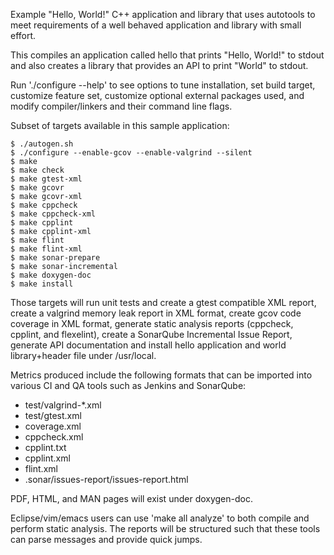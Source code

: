 Example "Hello, World!" C++ application and library that uses autotools to meet
requirements of a well behaved application and library with small effort.

This compiles an application called hello that prints "Hello, World!"
to stdout and also creates a library that provides an API to print
"World" to stdout.

Run './configure --help' to see options to tune installation, set build target,
customize feature set, customize optional external packages used, and modify
compiler/linkers and their command line flags.

Subset of targets available in this sample application:

    $ ./autogen.sh
    $ ./configure --enable-gcov --enable-valgrind --silent
    $ make
    $ make check
    $ make gtest-xml
    $ make gcovr
    $ make gcovr-xml
    $ make cppcheck
    $ make cppcheck-xml
    $ make cpplint
    $ make cpplint-xml
    $ make flint
    $ make flint-xml
    $ make sonar-prepare
    $ make sonar-incremental
    $ make doxygen-doc
    $ make install

Those targets will run unit tests and create a gtest compatible XML report,
create a valgrind memory leak report in XML format, create gcov code coverage
in XML format, generate static analysis reports (cppcheck, cpplint, and
flexelint), create a SonarQube Incremental Issue Report, generate API
documentation and install hello application and world library+header file
under /usr/local.

Metrics produced include the following formats that can be imported into
various CI and QA tools such as Jenkins and SonarQube:

 * test/valgrind-\*.xml
 * test/gtest.xml
 * coverage.xml
 * cppcheck.xml
 * cpplint.txt
 * cpplint.xml
 * flint.xml
 * .sonar/issues-report/issues-report.html

PDF, HTML, and MAN pages will exist under doxygen-doc.

Eclipse/vim/emacs users can use 'make all analyze' to both compile and
perform static analysis.  The reports will be structured such that
these tools can parse messages and provide quick jumps.
